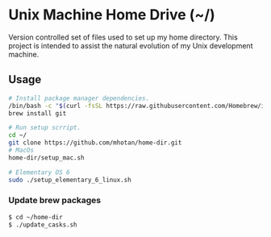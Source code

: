 # Unix Machine Home Drive (~/)

Version controlled set of files used to set up my home directory.  This project is intended to assist the natural evolution of my Unix development machine.

## Usage

```sh
# Install package manager dependencies.
/bin/bash -c "$(curl -fsSL https://raw.githubusercontent.com/Homebrew/install/HEAD/install.sh)"
brew install git

# Run setup scrript.
cd ~/
git clone https://github.com/mhotan/home-dir.git
# MacOs
home-dir/setup_mac.sh
```

```sh
# Elementary OS 6
sudo ./setup_elementary_6_linux.sh
```

### Update brew packages

```sh
$ cd ~/home-dir
$ ./update_casks.sh
```